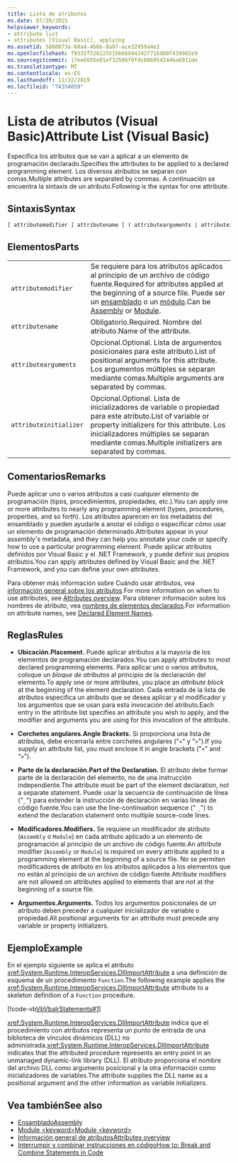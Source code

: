 ```yaml
---
title: Lista de atributos
ms.date: 07/20/2015
helpviewer_keywords:
- attribute list
- attributes [Visual Basic], applying
ms.assetid: 5880073a-68a4-4b6b-8a07-ace32959a4e2
ms.openlocfilehash: f9332f52622551bb6b944242f71bd80f439982e9
ms.sourcegitcommit: 17ee6605e01ef32506f8fdc686954244ba6911de
ms.translationtype: MT
ms.contentlocale: es-ES
ms.lasthandoff: 11/22/2019
ms.locfileid: "74354059"
---
```

# <a name="attribute-list-visual-basic"></a><span data-ttu-id="7d638-102">Lista de atributos (Visual Basic)</span><span class="sxs-lookup"><span data-stu-id="7d638-102">Attribute List (Visual Basic)</span></span>
<span data-ttu-id="7d638-103">Especifica los atributos que se van a aplicar a un elemento de programación declarado.</span><span class="sxs-lookup"><span data-stu-id="7d638-103">Specifies the attributes to be applied to a declared programming element.</span></span> <span data-ttu-id="7d638-104">Los diversos atributos se separan con comas.</span><span class="sxs-lookup"><span data-stu-id="7d638-104">Multiple attributes are separated by commas.</span></span> <span data-ttu-id="7d638-105">A continuación se encuentra la sintaxis de un atributo.</span><span class="sxs-lookup"><span data-stu-id="7d638-105">Following is the syntax for one attribute.</span></span>  
  
## <a name="syntax"></a><span data-ttu-id="7d638-106">Sintaxis</span><span class="sxs-lookup"><span data-stu-id="7d638-106">Syntax</span></span>  
  
```vb  
[ attributemodifier ] attributename [ ( attributearguments | attributeinitializer ) ]  
```  
  
## <a name="parts"></a><span data-ttu-id="7d638-107">Elementos</span><span class="sxs-lookup"><span data-stu-id="7d638-107">Parts</span></span>  
|||
|---|---|
|`attributemodifier`|<span data-ttu-id="7d638-108">Se requiere para los atributos aplicados al principio de un archivo de código fuente.</span><span class="sxs-lookup"><span data-stu-id="7d638-108">Required for attributes applied at the beginning of a source file.</span></span> <span data-ttu-id="7d638-109">Puede ser un [ensamblado](../../../visual-basic/language-reference/modifiers/assembly.md) o un [módulo](../../../visual-basic/language-reference/modifiers/module-keyword.md).</span><span class="sxs-lookup"><span data-stu-id="7d638-109">Can be [Assembly](../../../visual-basic/language-reference/modifiers/assembly.md) or [Module](../../../visual-basic/language-reference/modifiers/module-keyword.md).</span></span>|
|`attributename`| <span data-ttu-id="7d638-110">Obligatorio.</span><span class="sxs-lookup"><span data-stu-id="7d638-110">Required.</span></span> <span data-ttu-id="7d638-111">Nombre del atributo.</span><span class="sxs-lookup"><span data-stu-id="7d638-111">Name of the attribute.</span></span>|
|`attributearguments`|<span data-ttu-id="7d638-112">Opcional.</span><span class="sxs-lookup"><span data-stu-id="7d638-112">Optional.</span></span> <span data-ttu-id="7d638-113">Lista de argumentos posicionales para este atributo.</span><span class="sxs-lookup"><span data-stu-id="7d638-113">List of positional arguments for this attribute.</span></span> <span data-ttu-id="7d638-114">Los argumentos múltiples se separan mediante comas.</span><span class="sxs-lookup"><span data-stu-id="7d638-114">Multiple arguments are separated by commas.</span></span>|
|`attributeinitializer`|<span data-ttu-id="7d638-115">Opcional.</span><span class="sxs-lookup"><span data-stu-id="7d638-115">Optional.</span></span> <span data-ttu-id="7d638-116">Lista de inicializadores de variable o propiedad para este atributo.</span><span class="sxs-lookup"><span data-stu-id="7d638-116">List of variable or property initializers for this attribute.</span></span> <span data-ttu-id="7d638-117">Los inicializadores múltiples se separan mediante comas.</span><span class="sxs-lookup"><span data-stu-id="7d638-117">Multiple initializers are separated by commas.</span></span>|
  
## <a name="remarks"></a><span data-ttu-id="7d638-118">Comentarios</span><span class="sxs-lookup"><span data-stu-id="7d638-118">Remarks</span></span>  
 <span data-ttu-id="7d638-119">Puede aplicar uno o varios atributos a casi cualquier elemento de programación (tipos, procedimientos, propiedades, etc.).</span><span class="sxs-lookup"><span data-stu-id="7d638-119">You can apply one or more attributes to nearly any programming element (types, procedures, properties, and so forth).</span></span> <span data-ttu-id="7d638-120">Los atributos aparecen en los metadatos del ensamblado y pueden ayudarle a anotar el código o especificar cómo usar un elemento de programación determinado.</span><span class="sxs-lookup"><span data-stu-id="7d638-120">Attributes appear in your assembly's metadata, and they can help you annotate your code or specify how to use a particular programming element.</span></span> <span data-ttu-id="7d638-121">Puede aplicar atributos definidos por Visual Basic y el .NET Framework, y puede definir sus propios atributos.</span><span class="sxs-lookup"><span data-stu-id="7d638-121">You can apply attributes defined by Visual Basic and the .NET Framework, and you can define your own attributes.</span></span>  

 <span data-ttu-id="7d638-122">Para obtener más información sobre Cuándo usar atributos, vea [información general sobre los atributos](../../../visual-basic/programming-guide/concepts/attributes/index.md).</span><span class="sxs-lookup"><span data-stu-id="7d638-122">For more information on when to use attributes, see [Attributes overview](../../../visual-basic/programming-guide/concepts/attributes/index.md).</span></span> <span data-ttu-id="7d638-123">Para obtener información sobre los nombres de atributo, vea [nombres de elementos declarados](../../../visual-basic/programming-guide/language-features/declared-elements/declared-element-names.md).</span><span class="sxs-lookup"><span data-stu-id="7d638-123">For information on attribute names, see [Declared Element Names](../../../visual-basic/programming-guide/language-features/declared-elements/declared-element-names.md).</span></span>  
  
## <a name="rules"></a><span data-ttu-id="7d638-124">Reglas</span><span class="sxs-lookup"><span data-stu-id="7d638-124">Rules</span></span>  
  
- <span data-ttu-id="7d638-125">**Ubicación.**</span><span class="sxs-lookup"><span data-stu-id="7d638-125">**Placement.**</span></span> <span data-ttu-id="7d638-126">Puede aplicar atributos a la mayoría de los elementos de programación declarados.</span><span class="sxs-lookup"><span data-stu-id="7d638-126">You can apply attributes to most declared programming elements.</span></span> <span data-ttu-id="7d638-127">Para aplicar uno o varios atributos, coloque un *bloque de atributos* al principio de la declaración del elemento.</span><span class="sxs-lookup"><span data-stu-id="7d638-127">To apply one or more attributes, you place an *attribute block* at the beginning of the element declaration.</span></span> <span data-ttu-id="7d638-128">Cada entrada de la lista de atributos especifica un atributo que se desea aplicar y el modificador y los argumentos que se usan para esta invocación del atributo.</span><span class="sxs-lookup"><span data-stu-id="7d638-128">Each entry in the attribute list specifies an attribute you wish to apply, and the modifier and arguments you are using for this invocation of the attribute.</span></span>  
  
- <span data-ttu-id="7d638-129">**Corchetes angulares.**</span><span class="sxs-lookup"><span data-stu-id="7d638-129">**Angle Brackets.**</span></span> <span data-ttu-id="7d638-130">Si proporciona una lista de atributos, debe encerrarla entre corchetes angulares ("`<`" y "`>`").</span><span class="sxs-lookup"><span data-stu-id="7d638-130">If you supply an attribute list, you must enclose it in angle brackets ("`<`" and "`>`").</span></span>  
  
- <span data-ttu-id="7d638-131">**Parte de la declaración.**</span><span class="sxs-lookup"><span data-stu-id="7d638-131">**Part of the Declaration.**</span></span> <span data-ttu-id="7d638-132">El atributo debe formar parte de la declaración del elemento, no de una instrucción independiente.</span><span class="sxs-lookup"><span data-stu-id="7d638-132">The attribute must be part of the element declaration, not a separate statement.</span></span> <span data-ttu-id="7d638-133">Puede usar la secuencia de continuación de línea ("`_`") para extender la instrucción de declaración en varias líneas de código fuente.</span><span class="sxs-lookup"><span data-stu-id="7d638-133">You can use the line-continuation sequence (" `_`") to extend the declaration statement onto multiple source-code lines.</span></span>  
  
- <span data-ttu-id="7d638-134">**Modificadores.**</span><span class="sxs-lookup"><span data-stu-id="7d638-134">**Modifiers.**</span></span> <span data-ttu-id="7d638-135">Se requiere un modificador de atributo (`Assembly` o `Module`) en cada atributo aplicado a un elemento de programación al principio de un archivo de código fuente.</span><span class="sxs-lookup"><span data-stu-id="7d638-135">An attribute modifier (`Assembly` or `Module`) is required on every attribute applied to a programming element at the beginning of a source file.</span></span> <span data-ttu-id="7d638-136">No se permiten modificadores de atributo en los atributos aplicados a los elementos que no están al principio de un archivo de código fuente.</span><span class="sxs-lookup"><span data-stu-id="7d638-136">Attribute modifiers are not allowed on attributes applied to elements that are not at the beginning of a source file.</span></span>  
  
- <span data-ttu-id="7d638-137">**Argumentos.**</span><span class="sxs-lookup"><span data-stu-id="7d638-137">**Arguments.**</span></span> <span data-ttu-id="7d638-138">Todos los argumentos posicionales de un atributo deben preceder a cualquier inicializador de variable o propiedad.</span><span class="sxs-lookup"><span data-stu-id="7d638-138">All positional arguments for an attribute must precede any variable or property initializers.</span></span>  
  
## <a name="example"></a><span data-ttu-id="7d638-139">Ejemplo</span><span class="sxs-lookup"><span data-stu-id="7d638-139">Example</span></span>  
 <span data-ttu-id="7d638-140">En el ejemplo siguiente se aplica el atributo <xref:System.Runtime.InteropServices.DllImportAttribute> a una definición de esquema de un procedimiento `Function`.</span><span class="sxs-lookup"><span data-stu-id="7d638-140">The following example applies the <xref:System.Runtime.InteropServices.DllImportAttribute> attribute to a skeleton definition of a `Function` procedure.</span></span>  
  
 [!code-vb[VbVbalrStatements#1](~/samples/snippets/visualbasic/VS_Snippets_VBCSharp/VbVbalrStatements/VB/Class1.vb#1)]  
  
 <span data-ttu-id="7d638-141"><xref:System.Runtime.InteropServices.DllImportAttribute> indica que el procedimiento con atributos representa un punto de entrada de una biblioteca de vínculos dinámicos (DLL) no administrada.</span><span class="sxs-lookup"><span data-stu-id="7d638-141"><xref:System.Runtime.InteropServices.DllImportAttribute> indicates that the attributed procedure represents an entry point in an unmanaged dynamic-link library (DLL).</span></span> <span data-ttu-id="7d638-142">El atributo proporciona el nombre del archivo DLL como argumento posicional y la otra información como inicializadores de variables.</span><span class="sxs-lookup"><span data-stu-id="7d638-142">The attribute supplies the DLL name as a positional argument and the other information as variable initializers.</span></span>  
  
## <a name="see-also"></a><span data-ttu-id="7d638-143">Vea también</span><span class="sxs-lookup"><span data-stu-id="7d638-143">See also</span></span>

- [<span data-ttu-id="7d638-144">Ensamblado</span><span class="sxs-lookup"><span data-stu-id="7d638-144">Assembly</span></span>](../../../visual-basic/language-reference/modifiers/assembly.md)
- [<span data-ttu-id="7d638-145">Module \<keyword></span><span class="sxs-lookup"><span data-stu-id="7d638-145">Module \<keyword></span></span>](../../../visual-basic/language-reference/modifiers/module-keyword.md)
- [<span data-ttu-id="7d638-146">Información general de atributos</span><span class="sxs-lookup"><span data-stu-id="7d638-146">Attributes overview</span></span>](../../../visual-basic/programming-guide/concepts/attributes/index.md)
- [<span data-ttu-id="7d638-147">Interrumpir y combinar instrucciones en código</span><span class="sxs-lookup"><span data-stu-id="7d638-147">How to: Break and Combine Statements in Code</span></span>](../../../visual-basic/programming-guide/program-structure/how-to-break-and-combine-statements-in-code.md)
